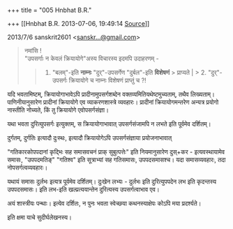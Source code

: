 +++
title = "005 Hnbhat B.R."

+++
[[Hnbhat B.R.	2013-07-06, 19:49:14 [Source](https://groups.google.com/g/samskrita/c/kQ2VcADEj2U)]]



  

  
  

2013/7/6 sanskrit2601 \<[sanskr...@gmail.com]()\>

  

> नमांसि !  
> "उपसर्गाः न केवलं क्रियायोगे"अस्य विचारस्य इदमपि उदाहरणम् -  
> > 1.  "बलम्"-इति **नाम्नः** "दुर्"-उपसर्गेण "दुर्बल"-इति **विशेषणं** >     प्राप्यते \| > 2.  "दुर्"-उपसर्गः क्रियायोगे च नाम्नः विशेषणं प्राप्तुं च ?!  
> > 
> > 

  

यदि भवतामिष्टम्, क्रियायोगाभावेऽपि प्रादीनामुपसर्गशब्देन वक्तव्यमितियथेष्टमुच्यताम्, तथैव लिख्यताम्। पाणिनीयानुसारेण प्रादीनां क्रियायोगे एव व्याकरणशास्त्रे व्यवहारः। प्रादीनां क्रियायोगमन्तरेण अन्यत्र प्रयोगो नास्तीति नोच्यते, किं तु क्रियायोगे एवोपसर्गसंज्ञा।

  

यथा भवता दुरित्युपसर्गः इत्युक्तम्, स क्रियायोगाभावात् उपसर्गसंजामपि न लभते इति पूर्वमेव दर्शितम्।

  

दुर्गतम्, दुर्गतिः इत्यादौ दुःस्थः, इत्यादौ क्रियायोगेऽपि उपसर्गसंज्ञाया प्रयोजनाभावात्

  

"गतिकारकोपपदानां कृद्भिः सह समासवचनं प्राक् सुबुत्पत्तेः" इति नियमानुसारेण दुस्+कर - इत्यवस्थायामेव समासः, "उपपदमतिङ्" "गतिश्व" इति सूत्राभ्यां सह गतिसमासः, उपपदसमासश्च। यदा समासव्यवहारः, तदा नोपसर्गत्वव्यवहारः।

  

यथायं समासः दुर्लभः इत्यत्र पूर्वमेव दर्शितम्। दुःखेन लभ्यः - दुर्लभः इति दुरित्युपपदेन लभ इति कृदन्तस्य उपपदसमासः। इति लभ-इति खल्प्रत्ययान्तेन दुरित्यस्य उपसर्गत्वाभाव एव।

  

अयं शास्त्रीयः पन्थाः। इत्येव दर्शितः, न पुनः भवता स्वेच्छया कथनस्याक्षेपः कोऽपि मया प्रदर्श्यते।

  

इति क्षमा याचे सुदीर्घलेखनस्य।

  

  

